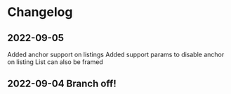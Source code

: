 # Changelog

## 2022-09-05
Added anchor support on listings
Added support params to disable anchor on listing
List can also be framed

## 2022-09-04 Branch off!

